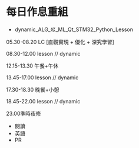 # 每日作息重組

* dynamic_ALG_巛_ML_Qt_STM32_Python_Lesson

05.30-08.20 LC [直觀實現 + 優化 + 深究學習]

08.30-12.00 lesson // dynamic

12.15-13.30 午餐+午休

13.45-17.00 lesson // dynamic

17.30-18.30 晚餐+小憩

18.45-22.00 lesson // dynamic

23.00準時夜修



* 閱讀 
* 英語 
* PR
